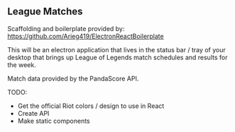 ## League Matches

Scaffolding and boilerplate provided by: https://github.com/Arieg419/ElectronReactBoilerplate


This will be an electron application that lives in the status bar / tray of your desktop
that brings up League of Legends match schedules and results for the week.

Match data provided by the PandaScore API.



TODO:
- Get the official Riot colors / design to use in React
- Create API
- Make static components

